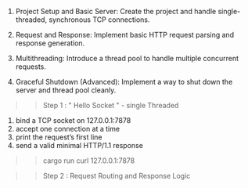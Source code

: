 
1. Project Setup and Basic Server: Create the project and handle single-threaded, synchronous TCP connections.

2. Request and Response: Implement basic HTTP request parsing and response generation.

3. Multithreading: Introduce a thread pool to handle multiple concurrent requests.

4. Graceful Shutdown (Advanced): Implement a way to shut down the server and thread pool cleanly. 


>> Step 1 : " Hello Socket " - single Threaded
1. bind a TCP socket on 127.0.0.1:7878
2. accept one connection at a time
3. print the request’s first line
4. send a valid minimal HTTP/1.1 response

>> cargo run 
>>  curl 127.0.0.1:7878  

>> Step 2 : Request Routing and Response Logic



